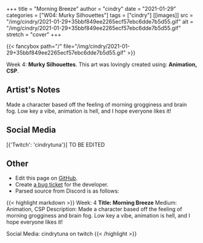 +++
title =       "Morning Breeze"
author =      "cindry"
date =        "2021-01-29"
categories =  ["W04: Murky Silhouettes"]
tags =        ["cindry"]
[[images]]
                      src = "/img/cindry/2021-01-29+35bbf849ee2265ecf57ebc6dde7b5d55.gif"
                      alt = "/img/cindry/2021-01-29+35bbf849ee2265ecf57ebc6dde7b5d55.gif"
                      stretch = "cover"
+++


{{< fancybox path="/" file="/img/cindry/2021-01-29+35bbf849ee2265ecf57ebc6dde7b5d55.gif" >}}


Week 4: **Murky Silhouettes**. This art was lovingly created using: **Animation, CSP**.

## Artist's Notes

Made a character based off the feeling of morning grogginess and brain fog. Low key a vibe, animation is hell, and I hope everyone likes it!

## Social Media

[{'Twitch': 'cindrytuna'}] TO BE EDITED

## Other

- Edit this page on [GitHub](https://github.com/teaminkling/web-refresh/edit/main/blog/content/blog/cindry-week-4-2681.md).
- Create [a bug ticket](https://github.com/teaminkling/web-refresh/issues/new?assignees=&labels=bug&template=problem-report.md&title=) for the developer.
- Parsed source from Discord is as follows:

{{< highlight markdown >}}
Week: 4
**Title:  Morning Breeze**
Medium: Animation, CSP
Description: Made a character based off the feeling of morning grogginess and brain fog. Low key a vibe, animation is hell, and I hope everyone likes it!

Social Media: cindrytuna on twitch
{{< /highlight >}}